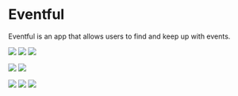 # Eventful

Eventful is an app that allows users to find and keep up with events.


![](login.png) ![](userprofile.png) ![](userprofile2.png)

![](events.png) ![](eventdetails.png)

![](addpost.png) ![](addpost1.png) ![](addpost2.png)
